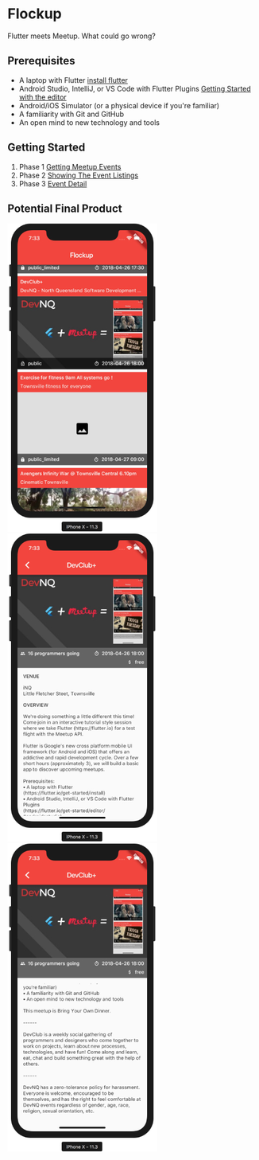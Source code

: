 # Flockup

Flutter meets Meetup. What could go wrong?

## Prerequisites
* A laptop with Flutter [install flutter](https://flutter.io/get-started/install)
* Android Studio, IntelliJ, or VS Code with Flutter Plugins [Getting Started with the editor](https://flutter.io/get-started/editor/)
* Android/iOS Simulator (or a physical device if you're familiar)
* A familiarity with Git and GitHub
* An open mind to new technology and tools

## Getting Started

1. Phase 1 [Getting Meetup Events](1_Connect_to_meetup.md)
2. Phase 2 [Showing The Event Listings](2_Home_layout.md)
3. Phase 3 [Event Detail](3_Event_detail.md)

## Potential Final Product

![Image](./docs/images/sample_1.jpg)
![Image](./docs/images/sample_2.jpg)
![Image](./docs/images/sample_3.jpg)
